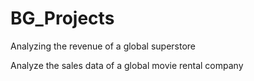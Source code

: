 # BG_Projects
Analyzing the revenue of a global superstore

Analyze the sales data of a global movie rental company
